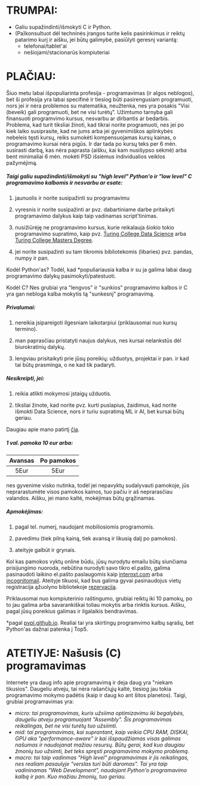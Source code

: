 # TRUMPAI:

* Galiu supažindinti/išmokyti C ir Python.
* (Pa)konsultuot dėl techninės įrangos turite kelis pasirinkimus ir reiktų patarimo kurį ir aišku, jei būtų galimybė, pasiūlyti geresnį variantą:
  * telefonai/tablet'ai
  * nešiojami/stacionarūs kompiuteriai

# PLAČIAU:

Šiuo metu labai išpopuliarinta profesija - programavimas (ir algos neblogos), bet ši profesija yra labai specifinė ir tiesiog būti pasirengusiam programuoti, nors jei ir nėra problemos su matematika, neužtenka, nes yra posakis "Visi (beveik) gali programuoti, bet ne visi turėtų". Užimtumo tarnyba gali finansuoti programvimo kursus, nesvarbu ar dirbantis ar bedarbis. Problema, kad turit tiksliai žinoti, kad tikrai norite programuoti, nes jei po kiek laiko susiprasite, kad ne jums arba jei gyvenimiškos aplinkybės nebeleis tęsti kursų, reiks sumokėti kompensuojamas kursų kainas, o programavimo kursai nėra pigūs. Ir dar tada po kursų teks per 6 mėn. susirasti darbą, kas nėra paprasta (aišku, kai kam nusišypso sėkmė) arba bent minimaliai 6 mėn. mokėti PSD išsiėmus individualios veiklos pažymėjimą. 

##### Taigi galiu supažindinti/išmokyti su **"high level" Python'o** ir **"low level" C** programavimo kalbomis ir nesvarbu ar esate:

1) jaunuolis ir norite susipažinti su programavimu

2) vyresnis ir norite susipažinti ar pvz. dabartiniame darbe pritaikyti programavimo dalykus kaip taip vadinamas script'tinimas.

3) nusižiūrėję ne programavimo kursus, kurie reikalauja šiokio tokio programavimo supratimo,  kaip pvz. [Turing College Data Science](https://www.turingcollege.com/data-science) arba [Turing College Masters Degree](https://www.turingcollege.com/masters-degree).

4) jei norite susipažinti su tam tikromis bibliotekomis (libaries) pvz. pandas, numpy ir pan.

Kodėl Python'as? Todėl, kad *populiariausia kalba ir su ja galima labai daug programavimo dalykų pasimokyti/patestuoti.

Kodėl C? Nes grubiai yra "lengvos" ir "sunkios" programavimo kalbos ir C yra gan nebloga kalba mokytis tą "sunkesnį" programavimą.

##### Privalumai:
1) nereikia įsipareigoti ilgesniam laikotarpiui (priklausomai nuo kursų termino).

2) man paprasčiau pristatyti naujus dalykus, nes kursai nelankstūs dėl biurokratinių dalykų.

3) lengviau prisitaikyti prie jūsų poreikių: užduotys, projektai ir pan. ir kad tai būtų prasminga, o ne kad tik padaryti.

##### Nesikreipti, jei:
1) reikia atlikti mokymosi įstaigų užduotis.

2) tiksliai žinote, kad norite pvz. kurti puslapius, žaidimus, kad norite išmokti Data Science, nors ir turiu supratimą ML ir AI, bet kursai būtų geriau.

Daugiau apie mano patirtį [čia](https://github.com/AndrejusAnto).

##### 1 val. pamoka 10 eur arba:

| Avansas | Po pamokos |
|  :---:  |    :---:   |
|   5Eur  |     5Eur   |

nes gyvenime visko nutinka, todėl jei nepavyktų sudalyvauti pamokoje, jūs neprarastumėte visos pamokos kainos, tuo pačiu ir aš neprarasčiau valandos. Aišku, jei mano kaltė, mokėjimas būtų grąžinamas.

##### Apmokėjimas:
1) pagal tel. numerį, naudojant mobiliosiomis programomis.

2) pavedimu (tiek pilną kainą, tiek avansą ir likusią dalį po pamokos).

3) ateityje galbūt ir grynais.

Kol kas pamokos vyktų online būdu, jūsų nurodytu emailu būtų siunčiama prisijungimo nuoroda, nebūtina nurodyti savo tikro el.pašto, galima pasinaudoti laikino el.pašto paslaugomis kaip [internxt.com](https://internxt.com/temporary-email) arba [incognitomail](https://incognitomail.co/). Ateityje tikuosi, kad bus galima gyvai pasinaudojus vietų registracija ąžuolyno bibliotekoje [rezervacija](https://azuolynobiblioteka.lt/rezervacijos/).

Priklausomai nuo kompiuterinio raštingumo, grubiai reiktų iki 10 pamokų, po to jau galima arba savarankiškai toliau mokytis arba rinktis kursus. Aišku, pagal jūsų poreikius galimas ir ilgalaikis bendravimas.

*pagal [pypl.github.io](https://pypl.github.io/PYPL.html). Realiai tai yra skirtingų programvimo kalbų sąrašų, bet Python'as dažnai patenka į Top5.

# ATETIYJE: Našusis (C) programavimas

Internete yra daug info apie programavimą ir deja daug yra "niekam tikusios". Daugeliu atveju, tai nėra rašančiųjų kaltė, tiesiog jau tokia programavimo mokymo padėtis (kaip ir daug ko ant šitos planetos). Taigi, grubiai programavimas yra:

* _micro: tai programavimas, kuris užsiima optimizavimu iki begalybės, daugeliu atveju programuojant "Assembly". Šis programavimas reikalingas, bet ne visi turėtų tuo užsiimti._  
* _mid: tai programavimas, kai suprantant, kaip veikia CPU RAM, DISKAI, GPU aka "performance-aware" ir kai išspaudžiamas visas galimas našumas ir naudojanat mažiau resursų. Būtų gerai, kad kuo daugiau žmonių tuo užsimti, bet teks spręsti programavimo mokymo problemą._
* _macro: tai taip vadinmas "High level" programavimas ir jis reikalingas, nes realiam pasaulyje "verslas turi būti daromas". Tai yra taip vadininamas "Web Development", naudojant Python'o programavimo kalbą ir pan. Kuo mažiau žmonių, tuo geriau._

